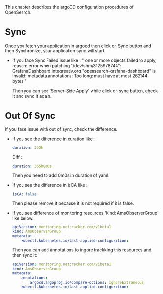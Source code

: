 This chapter describes the argoCD configuration procedures of OpenSearch.

# Sync

Once you fetch your application in argocd then click on Sync button and then Synchronize, your application sync will start.
* If you face Sync Failed issue like : 
" one or more objects failed to apply, reason: error when patching "/dev/shm/3125978744": GrafanaDashboard.integreatly.org "opensearch-grafana-dashboard" is invalid: metadata.annotations: Too long: must have at most 262144 bytes "

    Then you can see 'Server-Side Apply' while click on sync button, check it and sync it again.

# Out Of Sync

If you face issue with out of sync, check the difference.
* If you see the difference in duration like :
    ```yaml
    duration: 365h
    ```
    Diff : 
    ```yaml
    duration: 365h0m0s
    ```
    Then you need to add 0m0s in duration of yaml.

* If you see the difference in isCA like :
    ```yaml
    isCA: false
    ```
    Then please remove it because it is not required if it is false.

* If you see difference of monitoring resources 'kind: AmsObserverGroup' like below.
    ```yaml 
    apiVersion: monitoring.netcracker.com/v1beta1
    kind: AmsObserverGroup
    metadata:
        kubectl.kubernetes.io/last-applied-configuration:

    ```
    Then you can add annotations to ingore trackking this resources and then sync it:
    ```yaml
    apiVersion: monitoring.netcracker.com/v1beta1
    kind: AmsObserverGroup
    metadata:
        annotations:
            argocd.argoproj.io/compare-options: IgnoreExtraneous
        kubectl.kubernetes.io/last-applied-configuration:
    ```